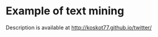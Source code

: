 Example of text mining
==================

Description is available at http://koskot77.github.io/twitter/
